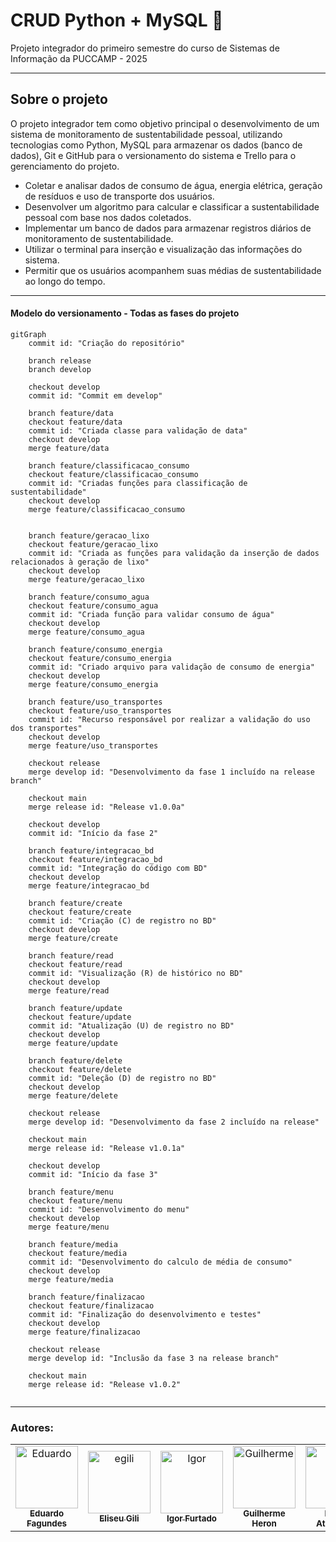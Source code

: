<h1> CRUD Python + MySQL 🐬 </h1>

Projeto integrador do primeiro semestre do curso de Sistemas de Informação da PUCCAMP - 2025

<hr/>

<h2>Sobre o projeto</h2>
O projeto integrador tem como objetivo principal o desenvolvimento de um sistema de monitoramento de sustentabilidade pessoal, utilizando tecnologias como Python, MySQL para armazenar os dados (banco de dados), Git e GitHub para o versionamento do sistema e Trello para o gerenciamento do projeto.


<ul>
  <li>
    Coletar e analisar dados de consumo de água, energia elétrica, geração de resíduos e uso de transporte dos usuários.
  </li>
  <li>
    Desenvolver um algoritmo para calcular e classificar a sustentabilidade pessoal com base nos dados coletados.
  </li>
  <li>
    Implementar um banco de dados para armazenar registros diários de monitoramento de sustentabilidade.
  </li>
  <li>
    Utilizar o terminal para inserção e visualização das informações do sistema.
  </li>
  <li>
    Permitir que os usuários acompanhem suas médias de sustentabilidade ao longo do tempo.

  </li>
</ul>

<hr />

<h4>Modelo do versionamento - Todas as fases do projeto</h4>

```mermaid
gitGraph
    commit id: "Criação do repositório"

    branch release
    branch develop

    checkout develop
    commit id: "Commit em develop"

    branch feature/data
    checkout feature/data
    commit id: "Criada classe para validação de data"
    checkout develop
    merge feature/data 

    branch feature/classificacao_consumo
    checkout feature/classificacao_consumo
    commit id: "Criadas funções para classificação de sustentabilidade"
    checkout develop
    merge feature/classificacao_consumo


    branch feature/geracao_lixo
    checkout feature/geracao_lixo
    commit id: "Criada as funções para validação da inserção de dados relacionados à geração de lixo"
    checkout develop
    merge feature/geracao_lixo 

    branch feature/consumo_agua
    checkout feature/consumo_agua
    commit id: "Criada função para validar consumo de água"
    checkout develop
    merge feature/consumo_agua

    branch feature/consumo_energia
    checkout feature/consumo_energia
    commit id: "Criado arquivo para validação de consumo de energia"
    checkout develop
    merge feature/consumo_energia

    branch feature/uso_transportes
    checkout feature/uso_transportes
    commit id: "Recurso responsável por realizar a validação do uso dos transportes"
    checkout develop
    merge feature/uso_transportes 

    checkout release
    merge develop id: "Desenvolvimento da fase 1 incluído na release branch"

    checkout main
    merge release id: "Release v1.0.0a"

    checkout develop
    commit id: "Início da fase 2"

    branch feature/integracao_bd
    checkout feature/integracao_bd
    commit id: "Integração do código com BD"
    checkout develop
    merge feature/integracao_bd

    branch feature/create
    checkout feature/create
    commit id: "Criação (C) de registro no BD"
    checkout develop
    merge feature/create

    branch feature/read
    checkout feature/read
    commit id: "Visualização (R) de histórico no BD"
    checkout develop
    merge feature/read 

    branch feature/update
    checkout feature/update
    commit id: "Atualização (U) de registro no BD"
    checkout develop
    merge feature/update 

    branch feature/delete
    checkout feature/delete
    commit id: "Deleção (D) de registro no BD"
    checkout develop
    merge feature/delete 

    checkout release
    merge develop id: "Desenvolvimento da fase 2 incluído na release"

    checkout main
    merge release id: "Release v1.0.1a"

    checkout develop
    commit id: "Início da fase 3"

    branch feature/menu
    checkout feature/menu
    commit id: "Desenvolvimento do menu"
    checkout develop
    merge feature/menu 

    branch feature/media
    checkout feature/media
    commit id: "Desenvolvimento do calculo de média de consumo"
    checkout develop
    merge feature/media 

    branch feature/finalizacao
    checkout feature/finalizacao
    commit id: "Finalização do desenvolvimento e testes"
    checkout develop
    merge feature/finalizacao 

    checkout release
    merge develop id: "Inclusão da fase 3 na release branch"

    checkout main
    merge release id: "Release v1.0.2"


```

<hr/>
<h3>Autores:</h3>

<table>
  <tr>
    <td align="center">
      <a href="https://github.com/EduardoFagundesSilva">
        <img src="https://avatars.githubusercontent.com/u/154307451?v=4" width="100px;" alt="Eduardo"/><br>
        <sub>
          <b>Eduardo Fagundes</b>
        </sub>
      </a><br>
    </td>
     <td align="center">
      <a href="https://github.com/egili">
        <img src="https://avatars.githubusercontent.com/u/79612701?v=4" width="100px;" alt="egili"/><br>
        <sub>
          <b>Eliseu Gili</b>
        </sub>
      </a>
    </td>
     <td align="center">
      <a href="https://github.com/IgorFurtadoo">
        <img src="https://avatars.githubusercontent.com/u/159090246?v=4" width="100px;" alt="Igor"/><br>
        <sub>
          <b>Igor Furtado</b>
        </sub>
      </a><br>
    </td>
     <td align="center">
      <a href="https://github.com/LnXHero">
        <img src="https://avatars.githubusercontent.com/u/144855270?v=4" width="100px;" alt="Guilherme"/><br>
        <sub>
          <b>Guilherme Heron</b>
        </sub>
      </a><br>
    </td>
    <td align="center">
      <a href="https://github.com/lucasathanasio">
        <img src="https://avatars.githubusercontent.com/u/191253203?v=4" width="100px;" alt="Lucas"/><br>
        <sub>
          <b>Lucas Athanasio</b>
        </sub>
      </a><br>
    </td>
   </table>











